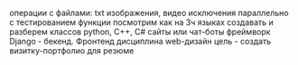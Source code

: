 операции с файлами: txt изображения, видео
исключения параллельно с тестированием
функции посмотрим как на 3ч языках создавать и разберем классов
python, C++, C#
сайты или чат-боты
фреймворк Django - бекенд. Фронтенд дисциплина web-дизайн
цель - создать визитку-портфолио для резюме
